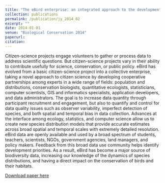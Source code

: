 ```yaml
---
title: "The eBird enterprise: an integrated approach to the development and application of citizen science."
collection: publications
permalink: /publication/jy_2014_02
excerpt: ""
date: 2014-01-01
venue: "Biological Conservation 2014"
paperurl:
citation:
---
```

Citizen-science projects engage volunteers to gather or process data to address scientific questions. But citizen-science projects vary in their ability to contribute usefully for science, conservation, or public policy. eBird has evolved from a basic citizen-science project into a collective enterprise, taking a novel approach to citizen science by developing cooperative partnerships among experts in a wide range of fields: population and distributions, conservation biologists, quantitative ecologists, statisticians, computer scientists, GIS and informatics specialists, application developers, and data administrators. The goal is to increase data quantity through participant recruitment and engagement, but also to quantify and control for data quality issues such as observer variability, imperfect detection of species, and both spatial and temporal bias in data collection. Advances at the interface among ecology, statistics, and computer science allow us to create new species distribution models that provide accurate estimates across broad spatial and temporal scales with extremely detailed resolution. eBird data are openly available and used by a broad spectrum of students, teachers, scientists, NGOs, government agencies, land managers, and policy makers. Feedback from this broad data use community helps identify development priorities. As a result, eBird has become a major source of biodiversity data, increasing our knowledge of the dynamics of species distributions, and having a direct impact on the conservation of birds and their habitats.

[Download paper here](https://www.sciencedirect.com/science/article/pii/S0006320713003820)